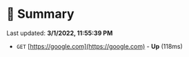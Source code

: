 # 📖 Summary
Last updated: **3/1/2022, 11:55:39 PM**

- `GET` [https://google.com](https://google.com) - **Up** (118ms)

